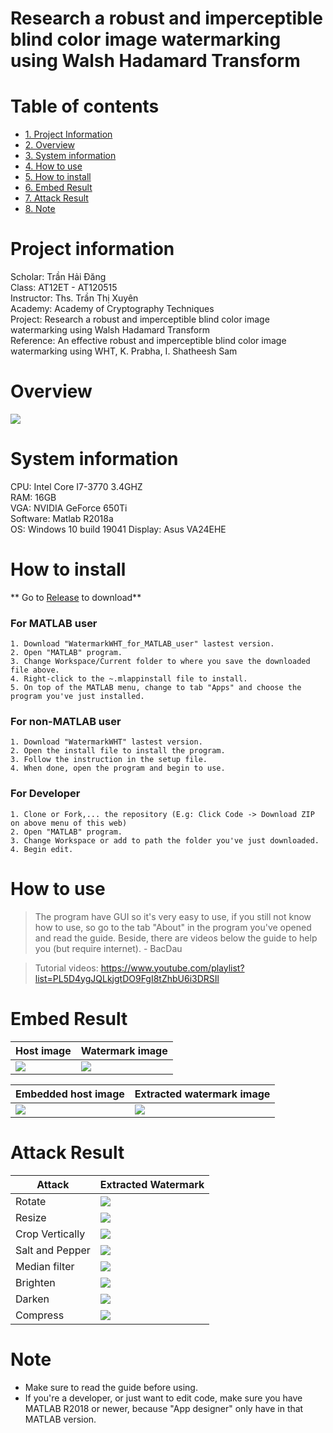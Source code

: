 # Research a robust and imperceptible blind color image watermarking using Walsh Hadamard Transform
# Table of contents
* [1. Project Information](#1)
* [2. Overview](#2)
* [3. System information](#3)
* [4. How to use](#4)
* [5. How to install](#5)  
* [6. Embed Result](#6)  
* [7. Attack Result](#7)  
* [8. Note](#8)  

<a name="1"></a>
# Project information
Scholar: Trần Hải Đăng  
Class: AT12ET - AT120515  
Instructor: Ths. Trần Thị Xuyên  
Academy: Academy of Cryptography Techniques  
Project: Research a robust and imperceptible blind color image watermarking using Walsh Hadamard Transform  
Reference: An effective robust and imperceptible blind color image watermarking using WHT, K. Prabha, I. Shatheesh Sam  

<a name="2"></a>
# Overview
<img src = "./Image/Home.png">  

<a name="3"></a>
# System information

CPU: Intel Core I7-3770 3.4GHZ  
RAM: 16GB  
VGA: NVIDIA GeForce 650Ti  
Software: Matlab R2018a  
OS: Windows 10 build 19041
Display: Asus VA24EHE

<a name="4"></a>
# How to install  

** Go to [Release](https://github.com/haidang10897/Research-a-robust-and-imperceptible-blind-color-image-watermarking-using-Walsh-Hadamard-Transform/releases/tag/v1.0) to download**  

### For MATLAB user

    1. Download "WatermarkWHT_for_MATLAB_user" lastest version.
    2. Open "MATLAB" program.
    3. Change Workspace/Current folder to where you save the downloaded file above.
    4. Right-click to the ~.mlappinstall file to install.
    5. On top of the MATLAB menu, change to tab "Apps" and choose the program you've just installed.  

### For non-MATLAB user

    1. Download "WatermarkWHT" lastest version.
    2. Open the install file to install the program.
    3. Follow the instruction in the setup file.
    4. When done, open the program and begin to use.

### For Developer

    1. Clone or Fork,... the repository (E.g: Click Code -> Download ZIP on above menu of this web)
    2. Open "MATLAB" program.
    3. Change Workspace or add to path the folder you've just downloaded.
    4. Begin edit.

<a name="5"></a>
# How to use
> The program have GUI so it's very easy to use, if you still not know how to use, so go to the tab "About" in the program you've opened and read the guide. Beside, there are videos below the guide to help you (but require internet). - BacDau

> Tutorial videos: https://www.youtube.com/playlist?list=PL5D4ygJQLkjgtDO9FgI8tZhbU6i3DRSIl  

<a name="6"></a>
# Embed Result
| Host image | Watermark image |
|--|--|
| <img src = "./Test%20sample/Non-square%20Host%20Image/shima.png">   | <img src = "./Test%20sample/Watermark/Shimakaze.png"> |  

| Embedded host image | Extracted watermark image |
|--|--|
| <img src = "./Test%20sample/Processed%20Image/Watermarked/shima_with_shimakaze_watermarked.png"> | <img src = "./Test%20sample/Processed%20Image/extracted_watermark/Extracted_Watermark_Shima_Shimakaze.png"> |

<a name="7"></a>
# Attack Result
| Attack | Extracted Watermark |
|--|--|
| Rotate | <img src = "./Test%20sample/Processed%20Image/Extracted_Attack/shima%20and%20shimakaze/rotate.png"> |
| Resize | <img src = "./Test%20sample/Processed%20Image/Extracted_Attack/shima%20and%20shimakaze/resize.png"> |
| Crop Vertically | <img src = "./Test%20sample/Processed%20Image/Extracted_Attack/shima%20and%20shimakaze/crop.png"> |
| Salt and Pepper | <img src = "./Test%20sample/Processed%20Image/Extracted_Attack/shima%20and%20shimakaze/salt%20and%20pepper.png"> |
| Median filter | <img src = "./Test%20sample/Processed%20Image/Extracted_Attack/shima%20and%20shimakaze/medfil.png"> |
| Brighten | <img src = "./Test%20sample/Processed%20Image/Extracted_Attack/shima%20and%20shimakaze/brighten.png"> |
| Darken | <img src = "./Test%20sample/Processed%20Image/Extracted_Attack/shima%20and%20shimakaze/darken.png"> |
| Compress | <img src = "./Test%20sample/Processed%20Image/Extracted_Attack/shima%20and%20shimakaze/compress.png"> |

<a name="8"></a>
# Note
- Make sure to read the guide before using.
- If you're a developer, or just want to edit code, make sure you have MATLAB R2018 or newer, because "App designer" only have in that MATLAB version.


